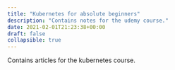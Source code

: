```yaml
---
title: "Kubernetes for absolute beginners"
description: "Contains notes for the udemy course."
date: 2021-02-01T21:23:38+00:00
draft: false
collapsible: true
---
```


Contains articles for the kubernetes course.
